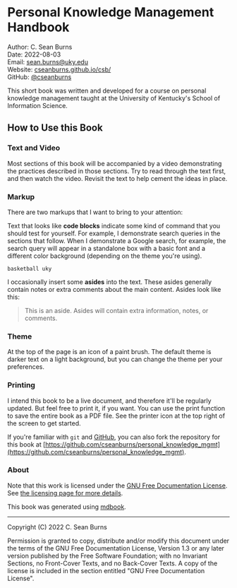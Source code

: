 # Personal Knowledge Management Handbook

Author: C. Sean Burns  
Date: 2022-08-03  
Email: [sean.burns@uky.edu](sean.burns@uky.edu)  
Website: [cseanburns.github.io/csb/](https://cseanburns.github.io/csb/)  
GitHub: [@cseanburns](https://github.com/cseanburns)


This short book 
was written and developed for 
a course on personal knowledge management taught at the
University of Kentucky's School of Information Science.

## How to Use this Book

### Text and Video

Most sections of this book will be accompanied
by a video demonstrating the practices described in those sections.
Try to read through the text first, and
then watch the video.
Revisit the text to help cement the ideas in place.

### Markup

There are two markups that I want to bring to your attention:

Text that looks like **code blocks** indicate some kind
of command that you should test for yourself.
For example, I demonstrate search queries in the 
sections that follow.
When I demonstrate a Google search, for example,
the search query will appear in a standalone box
with a basic font and a different color background
(depending on the theme you're using).

```
basketball uky
```

I occasionally insert some **asides** into the text.
These asides generally contain notes or extra comments
about the main content.
Asides look like this:

> This is an aside.
> Asides will contain extra information, notes, or comments.

### Theme

At the top of the page is an icon of a paint brush.
The default theme is darker text on a light background,
but you can change the theme per your preferences.

### Printing

I intend this book to be a live document, and
therefore it'll be regularly updated.
But feel free to print it, if you want.
You can use the print function
to save the entire book as a PDF file.
See the printer icon at the top right of the screen
to get started.

If you're familiar with ``git`` and [GitHub](https://github.com),
you can also fork the repository for this book at
[https://github.com/cseanburns/personal_knowledge_mgmt](https://github.com/cseanburns/personal_knowledge_mgmt).

### About

Note that this work is licensed under the
[GNU Free Documentation License](https://github.com/cseanburns/personal_knowledge_mgmt/blob/master/LICENSE).
See
[the licensing page for more details](https://www.gnu.org/licenses/fdl-1.3.en.html).


This book was generated using [mdbook][mdbook].

[mdbook]:https://github.com/rust-lang/mdBook

---

Copyright (C)  2022 C. Sean Burns

Permission is granted to copy, distribute and/or modify this document
under the terms of the GNU Free Documentation License, Version 1.3
or any later version published by the Free Software Foundation;
with no Invariant Sections, no Front-Cover Texts, and no Back-Cover Texts.
A copy of the license is included in the section entitled "GNU
Free Documentation License".
